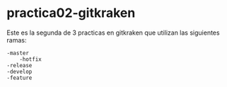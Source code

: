 # practica02-gitkraken
Este es la segunda de 3 practicas en gitkraken que utilizan las siguientes ramas:

    -master
        -hotfix
    -release
    -develop
    -feature